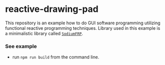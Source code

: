 # reactive-drawing-pad
This repository is an example how to do GUI software programming utilizing functional reactive programming techniques. Library used in this example is a minimalistic library called [`SodiumFRP`](https://github.com/SodiumFRP/sodium-typescript).

### See example
- run `npm run build` from the command line.
